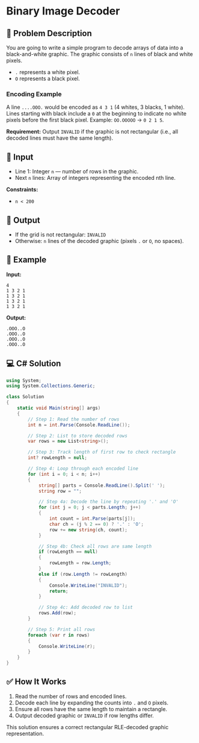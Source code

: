 # Binary Image Decoder

## 📖 Problem Description

You are going to write a simple program to decode arrays of data into a black-and-white graphic. The graphic consists of `n` lines of black and white pixels.

- `.` represents a white pixel.
- `O` represents a black pixel.

### Encoding Example

A line `....OOO.` would be encoded as `4 3 1` (4 whites, 3 blacks, 1 white). Lines starting with black include a `0` at the beginning to indicate no white pixels before the first black pixel. Example: `OO.OOOOO` → `0 2 1 5`.

**Requirement:** Output `INVALID` if the graphic is not rectangular (i.e., all decoded lines must have the same length).

## 🔢 Input

- Line 1: Integer `n` — number of rows in the graphic.
- Next `n` lines: Array of integers representing the encoded nth line.

**Constraints:**
- `n < 200`

## 🔢 Output

- If the grid is not rectangular: `INVALID`
- Otherwise: `n` lines of the decoded graphic (pixels `.` or `O`, no spaces).

## 📝 Example

**Input:**
```
4
1 3 2 1
1 3 2 1
1 3 2 1
1 3 2 1
```

**Output:**
```
.OOO..O
.OOO..O
.OOO..O
.OOO..O
```

## 💻 C# Solution

```csharp
using System;
using System.Collections.Generic;

class Solution
{
    static void Main(string[] args)
    {
        // Step 1: Read the number of rows
        int n = int.Parse(Console.ReadLine());

        // Step 2: List to store decoded rows
        var rows = new List<string>();

        // Step 3: Track length of first row to check rectangle
        int? rowLength = null;

        // Step 4: Loop through each encoded line
        for (int i = 0; i < n; i++)
        {
            string[] parts = Console.ReadLine().Split(' ');
            string row = "";

            // Step 4a: Decode the line by repeating '.' and 'O'
            for (int j = 0; j < parts.Length; j++)
            {
                int count = int.Parse(parts[j]);
                char ch = (j % 2 == 0) ? '.' : 'O';
                row += new string(ch, count);
            }

            // Step 4b: Check all rows are same length
            if (rowLength == null)
            {
                rowLength = row.Length;
            }
            else if (row.Length != rowLength)
            {
                Console.WriteLine("INVALID");
                return;
            }

            // Step 4c: Add decoded row to list
            rows.Add(row);
        }

        // Step 5: Print all rows
        foreach (var r in rows)
        {
            Console.WriteLine(r);
        }
    }
}
```

## ✅ How It Works
1. Read the number of rows and encoded lines.
2. Decode each line by expanding the counts into `.` and `O` pixels.
3. Ensure all rows have the same length to maintain a rectangle.
4. Output decoded graphic or `INVALID` if row lengths differ.

This solution ensures a correct rectangular RLE-decoded graphic representation.
